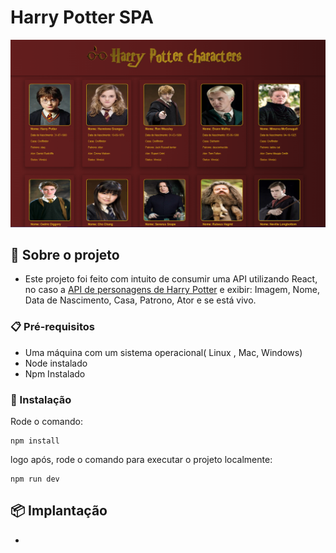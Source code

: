 # Harry Potter SPA


![printscreen](image-1.png)

## 📙 Sobre o projeto

- Este projeto foi feito com intuito de consumir uma API utilizando React, no  caso a [API de personagens de Harry Potter](https://hp-api.onrender.com/api/characters) e exibir:
Imagem, Nome, Data de Nascimento, Casa, Patrono, Ator e se está vivo.


### 📋 Pré-requisitos

- Uma máquina com um sistema operacional( Linux , Mac, Windows)
- Node instalado
- Npm Instalado

### 🔧 Instalação

Rode o comando:

```
npm install
```

logo após, rode o comando para executar o projeto localmente:

```
npm run dev
```


## 📦 Implantação

- 




